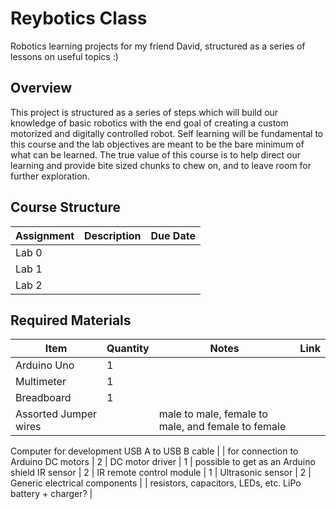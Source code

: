 # Reybotics Class
Robotics learning projects for my friend David, structured as a series of lessons on useful topics :)

## Overview

This project is structured as a series of steps which will build our knowledge of basic robotics with the end goal of creating a custom motorized and digitally controlled robot. Self learning will be fundamental to this course and the lab objectives are meant to be the bare minimum of what can be learned. The true value of this course is to help direct our learning and provide bite sized chunks to chew on, and to leave room for further exploration. 

## Course Structure

Assignment | Description | Due Date 
--- | --- | ---
Lab 0 | 
Lab 1 | 
Lab 2 |

## Required Materials

Item | Quantity | Notes | Link 
--- | --- | --- | --- 
Arduino Uno | 1 |  |  
Multimeter | 1
Breadboard | 1
Assorted Jumper wires | | male to male, female to male, and female to female
Computer for development
USB A to USB B cable | | for connection to Arduino
DC motors | 2 | 
DC motor driver | 1 | possible to get as an Arduino shield
IR sensor | 2 | 
IR remote control module | 1 |
Ultrasonic sensor | 2 |
Generic electrical components | | resistors, capacitors, LEDs, etc.
LiPo battery + charger? | 

